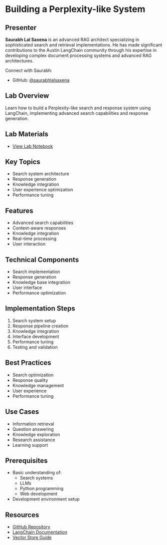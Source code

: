 # Building a Perplexity-like System

## Presenter
**Saurabh Lal Saxena** is an advanced RAG architect specializing in sophisticated search and retrieval implementations. He has made significant contributions to the Austin LangChain community through his expertise in developing complex document processing systems and advanced RAG architectures.

Connect with Saurabh:
- GitHub: [@saurabhlalsaxena](https://github.com/saurabhlalsaxena)

## Lab Overview
Learn how to build a Perplexity-like search and response system using LangChain, implementing advanced search capabilities and response generation.

## Lab Materials
- [View Lab Notebook](https://github.com/aimug-org/austin_langchain/blob/main/labs/LangChain_110/Austin_LangChain_Perpexity_Clone.ipynb)

## Key Topics
- Search system architecture
- Response generation
- Knowledge integration
- User experience optimization
- Performance tuning

## Features
- Advanced search capabilities
- Context-aware responses
- Knowledge integration
- Real-time processing
- User interaction

## Technical Components
- Search implementation
- Response generation
- Knowledge base integration
- User interface
- Performance optimization

## Implementation Steps
1. Search system setup
2. Response pipeline creation
3. Knowledge integration
4. Interface development
5. Performance tuning
6. Testing and validation

## Best Practices
- Search optimization
- Response quality
- Knowledge management
- User experience
- Performance tuning

## Use Cases
- Information retrieval
- Question answering
- Knowledge exploration
- Research assistance
- Learning support

## Prerequisites
- Basic understanding of:
  - Search systems
  - LLMs
  - Python programming
  - Web development
- Development environment setup

## Resources
- [GitHub Repository](https://github.com/aimug-org/austin_langchain)
- [LangChain Documentation](https://python.langchain.com/docs/get_started/introduction.html)
- [Vector Store Guide](https://python.langchain.com/docs/modules/data_connection/vectorstores/)
